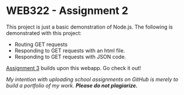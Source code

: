 # WEB322 - Assignment 2

This project is just a basic demonstration of Node.js.
The following is demonstrated with this project:
- Routing GET requests
- Responding to GET requests with an html file.
- Responding to GET requests with JSON code.

[Assignment 3](https://github.com/Tibbs39/WEB322-assignment3) builds upon this webapp. Go check it out!

*My intention with uploading school assignments on GitHub is merely to build a portfolio of my work.* **_Please do not plagiarize._**
